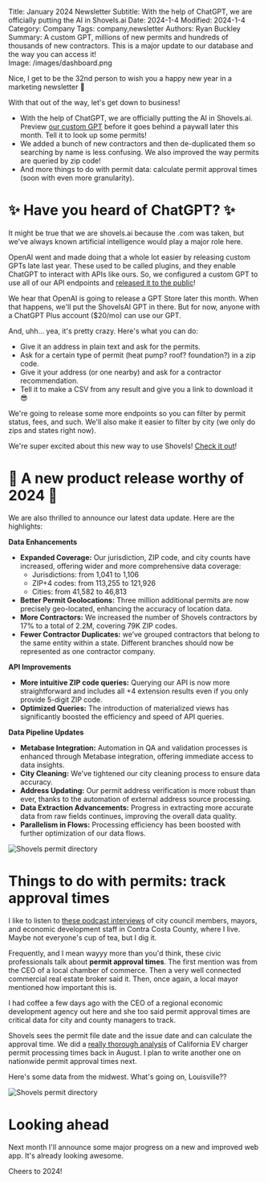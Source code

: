 Title: January 2024 Newsletter
Subtitle: With the help of ChatGPT, we are officially putting the AI in Shovels.ai
Date: 2024-1-4
Modified: 2024-1-4
Category: Company
Tags: company,newsletter
Authors: Ryan Buckley
Summary: A custom GPT, millions of new permits and hundreds of thousands of new contractors. This is a major update to our database and the way you can access it!  
Image: /images/dashboard.png


Nice, I get to be the 32nd person to wish you a happy new year in a marketing newsletter 🤗

With that out of the way, let's get down to business!

*   With the help of ChatGPT, we are officially putting the AI in Shovels.ai. Preview [our custom GPT](https://chatgpt.com/g/g-zXFhOF8SP-shovels-ai) before it goes behind a paywall later this month. Tell it to look up some permits! 
*   We added a bunch of new contractors and then de-duplicated them so searching by name is less confusing. We also improved the way permits are queried by zip code!
*   And more things to do with permit data: calculate permit approval times (soon with even more granularity). [](https://www.shovels.ai/blog/how-to-use-the-shovels-api/)

✨ Have you heard of ChatGPT? ✨
==============================

It might be true that we are shovels.ai because the .com was taken, but we've always known artificial intelligence would play a major role here.

OpenAI went and made doing that a whole lot easier by releasing custom GPTs late last year. These used to be called plugins, and they enable ChatGPT to interact with APIs like ours. So, we configured a custom GPT to use all of our API endpoints and [released it to the public](https://chatgpt.com/g/g-zXFhOF8SP-shovels-ai)!

We hear that OpenAI is going to release a GPT Store later this month. When that happens, we'll put the ShovelsAI GPT in there. But for now, anyone with a ChatGPT Plus account ($20/mo) can use our GPT.

And, uhh... yea, it's pretty crazy. Here's what you can do:

*   Give it an address in plain text and ask for the permits.
*   Ask for a certain type of permit (heat pump? roof? foundation?) in a zip code.
*   Give it your address (or one nearby) and ask for a contractor recommendation.
*   Tell it to make a CSV from any result and give you a link to download it 😎 

We're going to release some more endpoints so you can filter by permit status, fees, and such. We'll also make it easier to filter by city (we only do zips and states right now).

We're super excited about this new way to use Shovels! [Check it out](https://chatgpt.com/g/g-zXFhOF8SP-shovels-ai)! 

**🥳 A new product release worthy of 2024 🥳**
==============================================

We are also thrilled to announce our latest data update. Here are the highlights:

**Data Enhancements**

*   **Expanded Coverage:** Our jurisdiction, ZIP code, and city counts have increased, offering wider and more comprehensive data coverage:
    *   Jurisdictions: from 1,041 to 1,106
    *   ZIP+4 codes: from 113,255 to 121,926
    *   Cities: from 41,582 to 46,813
*   **Better Permit Geolocations:** Three million additional permits are now precisely geo-located, enhancing the accuracy of location data.
*   **More Contractors:** We increased the number of Shovels contractors by 17% to a total of 2.2M, covering 79K ZIP codes.
*   **Fewer Contractor Duplicates:** we’ve grouped contractors that belong to the same entity within a state. Different branches should now be represented as one contractor company.

**API Improvements**

*   **More intuitive ZIP code queries:** Querying our API is now more straightforward and includes all +4 extension results even if you only provide 5-digit ZIP code.
*   **Optimized Queries:** The introduction of materialized views has significantly boosted the efficiency and speed of API queries.

**Data Pipeline Updates**

*   **Metabase Integration:** Automation in QA and validation processes is enhanced through Metabase integration, offering immediate access to data insights.
*   **City Cleaning:** We've tightened our city cleaning process to ensure data accuracy.
*   **Address Updating:** Our permit address verification is more robust than ever, thanks to the automation of external address source processing.
*   **Data Extraction Advancements:** Progress in extracting more accurate data from raw fields continues, improving the overall data quality.
*   **Parallelism in Flows:** Processing efficiency has been boosted with further optimization of our data flows.

![Shovels permit directory]({static}/images/dashboard.png)

Things to do with permits: track approval times
===============================================

I like to listen to [these podcast interviews](https://www.capstonegov.com/podcast) of city council members, mayors, and economic development staff in Contra Costa County, where I live. Maybe not everyone's cup of tea, but I dig it. 

Frequently, and I mean wayyy more than you'd think, these civic professionals talk about **permit approval times**. The first mention was from the CEO of a local chamber of commerce. Then a very well connected commercial real estate broker said it. Then, once again, a local mayor mentioned how important this is. 

I had coffee a few days ago with the CEO of a regional economic development agency out here and she too said permit approval times are critical data for city and county managers to track. 

Shovels sees the permit file date and the issue date and can calculate the approval time. We did a [really thorough analysis](https://www.shovels.ai/blog/ev-charger-permit-processing-times-in-california/) of California EV charger permit processing times back in August. I plan to write another one on nationwide permit approval times next.

Here's some data from the midwest. What's going on, Louisville??

![Shovels permit directory]({static}/images/midwest.png)

Looking ahead
=============

Next month I'll announce some major progress on a new and improved web app. It's already looking awesome. 

Cheers to 2024!